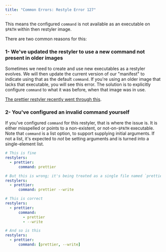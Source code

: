 ```yaml
---
title: "Common Errors: Restyle Error 127"
---
```


This means the configured `command` is not available as an executable on `$PATH` within then restyler image.

There are two common reasons for this:

### 1- We've updated the restyler to use a new command not present in older images

Sometimes we need to create and use new executables as a restyler evolves. We will then update the current version of our "manifest" to indicate using that as the default `command`. If you're using an older image that lacks that executable, you will see this error. The solution is to explicitly configure `command` to what it was before, when that image was in use.

[The prettier restyler recently went through this](https://github.com/restyled-io/restyled.io/wiki/Common-Errors:-Prettier#prettier-with-tailwindcss-executable-file-not-found-in-path).

### 2- You've configured an invalid command yourself

If you've configured `command` for this restyler, that is where the issue is. It is either misspelled or points to a non-existent, or not-on-`$PATH` executable. Note that `command` is a list option, to support supplying initial arguments. If not a list, it's expected to _not_ be setting arguments and is turned into a single-element list.

```yaml
# This is fine
restylers:
  - prettier:
      command: prettier

# But this is wrong; it's being treated as a single file named `prettier\ --write`
restylers:
  - prettier:
      command: prettier --write

# This is correct
restylers:
  - prettier:
      command:
        - prettier
        - --write

# And so is this
restylers:
  - prettier:
      command: [prettier, --write]
```
